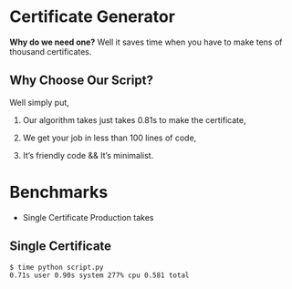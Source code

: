 # Certificate Generator

**Why do we need one?**
Well it saves time when you have to make tens of thousand certificates.

## Why Choose Our Script?

 Well simply put,

1.  Our algorithm takes just takes 0.81s to make the certificate,
    
2.  We get your job in less than 100 lines of code,
    
3.  It’s friendly code && It’s minimalist.

# Benchmarks

 - Single Certificate Production takes

## Single Certificate 

    $ time python script.py  
    0.71s user 0.90s system 277% cpu 0.581 total

